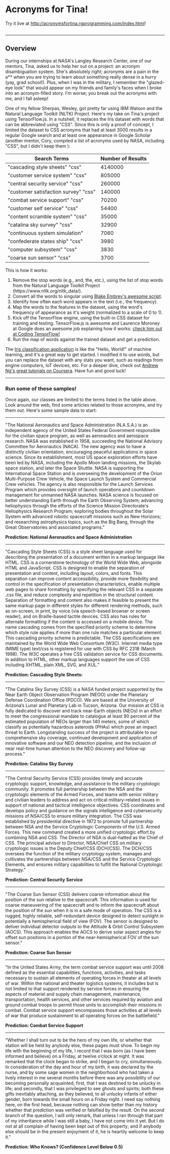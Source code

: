 # Acronyms for Tina!
<p>Try it live at <a href="http://acronymsfortina.rgprogramming.com/index.html" title="Acronyms for Tina | TensorFlow.js Acronym Recognition Application" target="_blank">http://acronymsfortina.rgprogramming.com/index.html</a>!</p>
<img src="image00.png" alt="" class="border img-fluid" />
<hr>
<h2>Overview</h2>
<p>During our internships at NASA's Langley Research Center, one of our mentors, Tina, asked us to help her out on a project: an acronym disambiguation system. She's absolutely right; acronyms are a pain in the a** when you are trying to learn about something really dense in a hurry (yay, grad school!). Plus, when I was in the military, I remember the "glazed-eye look" that would appear on my friends and family's faces when I broke into an acronym-filled story. I'm worse; you break out the acronyms with me, and I fall asleep!</p>
<p>One of my fellow Sherpas, Wesley, got pretty far using IBM Watson and the Natural Language Toolkit (NLTK) Project. Here's my take on Tina's project using TensorFlow.js. In a nutshell, it replaces the Iris dataset with words that can be abbreviated using "CSS". Since this is only a proof of concept, I limited the dataset to CSS acronyms that had at least 3000 results in a regular Google search and at least one appearance in Google Scholar (another mentor, Cory, compiled a list of acronyms used by NASA, including "CSS", but I didn't keep them <i class="far fa-frown"></i>):</p>
<div style="margin: auto;">
<table class="table table-striped">
<thead>
<tr><th>Search Terms</th><th>Number of Results</th></tr>
</thead>
<tbody>
<tr><td>"cascading style sheets" "css"</td><td>4140000</td></tr>
<tr><td>"customer service system" "css"</td><td>805000</td></tr>
<tr><td>"central security service" "css"</td><td>260000</td></tr>
<tr><td>"customer satisfaction survey" "css"</td><td>140000</td></tr>
<tr><td>"combat service support" "css"</td><td>70200</td></tr>
<tr><td>"customer self service" "css"</td><td>54400</td></tr>
<tr><td>"content scramble system" "css"</td><td>35000</td></tr>
<tr><td>"catalina sky survey" "css"</td><td>32900</td></tr>
<tr><td>"continuous system simulation"</td><td>7060</td></tr>
<tr><td>"confederate states ship" "css"</td><td>3980</td></tr>
<tr><td>"computer subsystem" "css"</td><td>3830</td></tr>
<tr><td>"coarse sun sensor" "css"</td><td>3700</td></tr>
</tbody>
</table>
</div>
<p>This is how it works:</p>
<ol>
<li>Remove the stop words (e.g., and, the, etc.), using the list of stop words from the Natural Language Toolkit Project (https://www.nltk.org/nltk_data/).</li>
<li>Convert all the words to singular using <a href="https://github.com/blakeembrey/pluralize" title="Pluralize" target="_blank">Blake Embrey's awesome script</a>.</li>
<li>Identify how often each word appears in the text (i.e., the frequency).</li>
<li>Map the words to the features in the dataset, using the word's frequency of appearance as it's weight (normalized to a scale of 0 to 1).</li>
<li>Kick off the TensorFlow engine, using the built-in CSS dataset for training and testing. TensorFlow.js is awesome and Laurence Moroney at Google does an awesome job explaining how it works: <a href="https://www.youtube.com/playlist?list=PLQY2H8rRoyvwLbzbnKJ59NkZvQAW9wLbx" title="Coding TensorFlow" target="_blank">check him out at Coding TensorFlow!</a></li>
<li>Run the map of words against the trained dataset and get a prediction.</li>
</ol>
<p>The <a href="https://github.com/tensorflow/tfjs-examples/tree/master/iris" title="Iris classification application" target="_blank">Iris classification application</a> is like the "Hello, World!" of machine learning, and it's a great way to get started. I modified it to use words, but you can replace the dataset with any stats you want, such as readings from engine computers, IoT devices, etc. For a deeper dive, check out <a href="https://www.coursera.org/learn/machine-learning" title="Coursera: Machine Learning" target="_blank"> Andrew Ng's great tutorials on Coursera</a>. Have fun and good luck!</p>
<hr>
<h3>Run some of these samples!</h3>
<p>Once again, our classes are limited to the terms listed in the table above. Look around the web, find some articles related to those acronyms, and try them out. Here's some sample data to start:</p>
<hr>
<p>"The National Aeronautics and Space Administration (N.A.S.A.) is an independent agency of the United States Federal Government responsible for the civilian space program, as well as aeronautics and aerospace research. NASA was established in 1958, succeeding the National Advisory Committee for Aeronautics (NACA). The new agency was to have a distinctly civilian orientation, encouraging peaceful applications in space science. Since its establishment, most US space exploration efforts have been led by NASA, including the Apollo Moon landing missions, the Skylab space station, and later the Space Shuttle. NASA is supporting the International Space Station and is overseeing the development of the Orion Multi-Purpose Crew Vehicle, the Space Launch System and Commercial Crew vehicles. The agency is also responsible for the Launch Services Program which provides oversight of launch operations and countdown management for unmanned NASA launches. NASA science is focused on better understanding Earth through the Earth Observing System; advancing heliophysics through the efforts of the Science Mission Directorate's Heliophysics Research Program; exploring bodies throughout the Solar System with advanced robotic spacecraft missions such as New Horizons; and researching astrophysics topics, such as the Big Bang, through the Great Observatories and associated programs."</p>
<p><strong>Prediction: <span class="text-danger">National Aeronautics and Space Administration</span></strong></p>
<hr>
<p>"Cascading Style Sheets (CSS) is a style sheet language used for describing the presentation of a document written in a markup language like HTML. CSS is a cornerstone technology of the World Wide Web, alongside HTML and JavaScript. CSS is designed to enable the separation of presentation and content, including layout, colors, and fonts. This separation can improve content accessibility, provide more flexibility and control in the specification of presentation characteristics, enable multiple web pages to share formatting by specifying the relevant CSS in a separate .css file, and reduce complexity and repetition in the structural content. Separation of formatting and content also makes it feasible to present the same markup page in different styles for different rendering methods, such as on-screen, in print, by voice (via speech-based browser or screen reader), and on Braille-based tactile devices. CSS also has rules for alternate formatting if the content is accessed on a mobile device. The name cascading comes from the specified priority scheme to determine which style rule applies if more than one rule matches a particular element. This cascading priority scheme is predictable. The CSS specifications are maintained by the World Wide Web Consortium (W3C). Internet media type (MIME type) text/css is registered for use with CSS by RFC 2318 (March 1998). The W3C operates a free CSS validation service for CSS documents. In addition to HTML, other markup languages support the use of CSS including XHTML, plain XML, SVG, and XUL."</p>
<p><strong>Prediction: <span class="text-danger">Cascading Style Sheets:</span></strong></p>
<hr>
<p>"The Catalina Sky Survey (CSS) is a NASA funded project supported by the Near Earth Object Observation Program (NEOO) under the Planetary Defense Coordination Office (PDCO). We are based at the University of Arizona’s Lunar and Planetary Lab in Tucson, Arizona.  Our mission at CSS is fully dedicated to discover and track near-Earth objects (NEOs) in an effort to meet the congressional mandate to catalogue at least 90 percent of the estimated population of NEOs larger than 140 meters, some of which classify as potentially hazardous asteroids (PHAs) which pose an impact threat to Earth. Longstanding success of the project is attributable to our comprehensive sky coverage, continued development and application of innovative software and our NEO detection pipeline, and the inclusion of near real-time human attention to the NEO discovery and follow-up process."</p>
<p><strong>Prediction: <span class="text-danger">Catalina Sky Survey</span></strong></p>
<hr>
<p>"The Central Security Service (CSS) provides timely and accurate cryptologic support, knowledge, and assistance to the military cryptologic community. It promotes full partnership between the NSA and the cryptologic elements of the Armed Forces, and teams with senior military and civilian leaders to address and act on critical military-related issues in support of national and tactical intelligence objectives. CSS coordinates and develops policy and guidance on the signals intelligence and cybersecurity missions of NSA/CSS to ensure military integration. The CSS was established by presidential directive in 1972 to promote full partnership between NSA and the Service Cryptologic Components of the U.S. Armed Forces. This new command created a more unified cryptologic effort by combining NSA and CSS. The Director of NSA is dual-hatted as the Chief of CSS. The principal advisor to Director, NSA/Chief CSS on military cryptologic issues is the Deputy Chief/CSS (DCH/CSS). The DCH/CSS oversees the function of the military cryptology system, manages and cultivates the partnerships between NSA/CSS and the Service Cryptologic Elements, and ensures military capabilities to fulfill the National Cryptologic Strategy."</p>
<p><strong>Prediction: <span class="text-danger">Central Security Service</span></strong></p>
<hr>
<p>"The Coarse Sun Sensor (CSS) delivers coarse information about the position of the sun relative to the spacecraft. This information is used for coarse maneuvering of the spacecraft and to inform the spacecraft about the position of the sun when it is in a safe mode of operation. The CSS is a rugged, highly reliable, self-redundant device designed to detect sunlight in potentially a hemispherical field of view (FOV). The sensor is designed to deliver individual detector outputs to the Attitude & Orbit Control Subsystem (AOCS). This approach enables the AOCS to derive solar aspect angles for offset sun positions in a portion of the near-hemispherical FOV of the sun sensor."</p>
<p><strong>Prediction: <span class="text-danger">Coarse Sun Sensor</span></strong></p>
<hr>
<p>"In the United States Army, the term combat service support was until 2008 defined as the essential capabilities, functions, activities, and tasks necessary to sustain all elements of operating forces in theater at all levels of war. Within the national and theater logistics systems, it includes but is not limited to that support rendered by service forces in ensuring the aspects of materiel and supply chain management, maintenance, transportation, health services, and other services required by aviation and ground combat troops to permit those units to accomplish their missions in combat. Combat service support encompasses those activities at all levels of war that produce sustainment to all operating forces on the battlefield."</p>
<p><strong>Prediction: <span class="text-danger">Combat Service Support</span></strong></p>
<hr>
<p>"Whether I shall turn out to be the hero of my own life, or whether that station will be held by anybody else, these pages must show. To begin my life with the beginning of my life, I record that I was born (as I have been informed and believe) on a Friday, at twelve o’clock at night. It was remarked that the clock began to strike, and I began to cry, simultaneously. In consideration of the day and hour of my birth, it was declared by the nurse, and by some sage women in the neighborhood who had taken a lively interest in me several months before there was any possibility of our becoming personally acquainted, first, that I was destined to be unlucky in life; and secondly, that I was privileged to see ghosts and spirits; both these gifts inevitably attaching, as they believed, to all unlucky infants of either gender, born towards the small hours on a Friday night. I need say nothing here, on the first head, because nothing can show better than my history whether that prediction was verified or falsified by the result. On the second branch of the question, I will only remark, that unless I ran through that part of my inheritance while I was still a baby, I have not come into it yet. But I do not at all complain of having been kept out of this property; and if anybody else should be in the present enjoyment of it, he is heartily welcome to keep it."</p>
<p><strong>Prediction: <span class="text-danger">Who Knows? (Confidence Level Below 0.5)</span></strong></p>